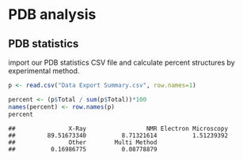 PDB analysis
================

PDB statistics
--------------

import our PDB statistics CSV file and calculate percent structures by experimental method.

``` r
p <- read.csv("Data Export Summary.csv", row.names=1)
```

``` r
percent <- (p$Total / sum(p$Total))*100
names(percent) <- row.names(p)
percent
```

    ##               X-Ray                 NMR Electron Microscopy 
    ##         89.51673340          8.71321614          1.51239392 
    ##               Other        Multi Method 
    ##          0.16986775          0.08778879
